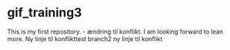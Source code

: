 # gif_training3
This is my first repository. - ændring til konflikt.
I am looking forward to lean more.
Ny linje til konflikttest branch2
ny linje til konflikt
